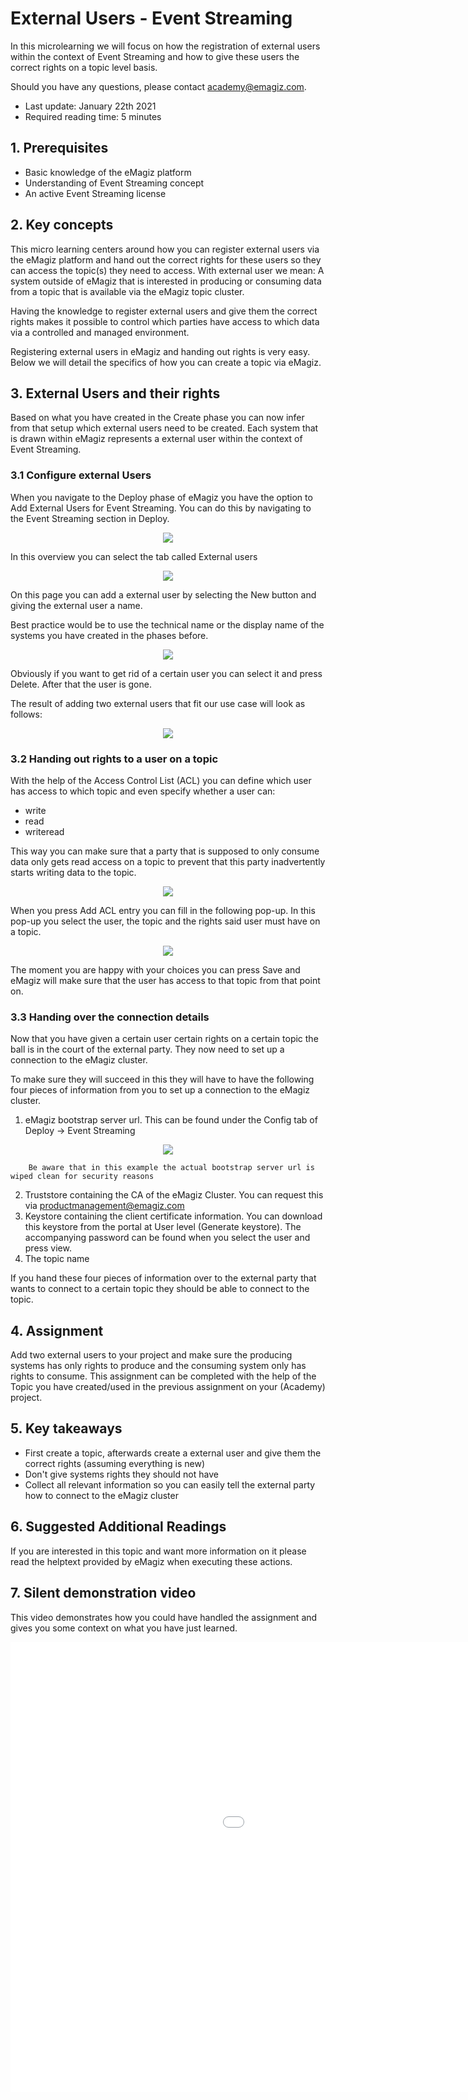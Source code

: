 # External Users - Event Streaming

In this microlearning we will focus on how the registration of external users within the context of Event Streaming and how to give these users the correct rights on a topic level basis.

Should you have any questions, please contact academy@emagiz.com.

- Last update: January 22th 2021
- Required reading time: 5 minutes

## 1. Prerequisites
- Basic knowledge of the eMagiz platform
- Understanding of Event Streaming concept
- An active Event Streaming license

## 2. Key concepts
This micro learning centers around how you can register external users via the eMagiz platform and hand out the correct rights for these users so they can access the topic(s) they need to access.
With external user we mean: A system outside of eMagiz that is interested in producing or consuming data from a topic that is available via the eMagiz topic cluster.

Having the knowledge to register external users and give them the correct rights makes it possible to control which parties have access to which data via a controlled and managed environment.

Registering external users in eMagiz and handing out rights is very easy. Below we will detail the specifics of how you can create a topic via eMagiz.

## 3. External Users and their rights

Based on what you have created in the Create phase you can now infer from that setup which external users need to be created. 
Each system that is drawn within eMagiz represents a external user within the context of Event Streaming.

### 3.1 Configure external Users

When you navigate to the Deploy phase of eMagiz you have the option to Add External Users for Event Streaming. You can do this by navigating to the Event Streaming section in Deploy.

<p align="center"><img src="../../img/microlearning/ml-create-your-topic--es-deploy-event-streaming-config.png"></p>

In this overview you can select the tab called External users

<p align="center"><img src="../../img/microlearning/ml-external-users-es--es-deploy-event-streaming-external-users-config.png"></p>

On this page you can add a external user by selecting the New button and giving the external user a name. 

Best practice would be to use the technical name or the display name of the systems you have created in the phases before.

<p align="center"><img src="../../img/microlearning/ml-external-users-es--es-deploy-event-streaming-external-users-config-pop-up-filled-in.png"></p>

Obviously if you want to get rid of a certain user you can select it and press Delete. After that the user is gone.

The result of adding two external users that fit our use case will look as follows:

<p align="center"><img src="../../img/microlearning/ml-external-users-es--es-deploy-event-streaming-external-users-config-result.png"></p>

### 3.2 Handing out rights to a user on a topic

With the help of the Access Control List (ACL) you can define which user has access to which topic and even specify whether a user can:

- write
- read
- writeread

This way you can make sure that a party that is supposed to only consume data only gets read access on a topic to prevent that this party inadvertently starts writing data to the topic.

<p align="center"><img src="../../img/microlearning/ml-external-users-es--es-deploy-event-streaming-acl-config.png"></p>

When you press Add ACL entry you can fill in the following pop-up. In this pop-up you select the user, the topic and the rights said user must have on a topic.

<p align="center"><img src="../../img/microlearning/ml-external-users-es--es-deploy-event-streaming-acl-config-pop-up.png"></p>

The moment you are happy with your choices you can press Save and eMagiz will make sure that the user has access to that topic from that point on.

### 3.3 Handing over the connection details

Now that you have given a certain user certain rights on a certain topic the ball is in the court of the external party. They now need to set up a connection to the eMagiz cluster.

To make sure they will succeed in this they will have to have the following four pieces of information from you to set up a connection to the eMagiz cluster.

1. eMagiz bootstrap server url. This can be found under the Config tab of Deploy -> Event Streaming

<p align="center"><img src="../../img/microlearning/ml-external-users-es--es-deploy-event-streaming-config-details.png"></p>

		Be aware that in this example the actual bootstrap server url is wiped clean for security reasons
2. Truststore containing the CA of the eMagiz Cluster. You can request this via productmanagement@emagiz.com
3. Keystore containing the client certificate information. You can download this keystore from the portal at User level (Generate keystore). The accompanying password can be found when you select the user and press view.
4. The topic name

If you hand these four pieces of information over to the external party that wants to connect to a certain topic they should be able to connect to the topic.

## 4. Assignment

Add two external users to your project and make sure the producing systems has only rights to produce and the consuming system only has rights to consume. 
This assignment can be completed with the help of the Topic you have created/used in the previous assignment on your (Academy) project.

## 5. Key takeaways

- First create a topic, afterwards create a external user and give them the correct rights (assuming everything is new)
- Don't give systems rights they should not have
- Collect all relevant information so you can easily tell the external party how to connect to the eMagiz cluster

## 6. Suggested Additional Readings

If you are interested in this topic and want more information on it please read the helptext provided by eMagiz when executing these actions.

## 7. Silent demonstration video

This video demonstrates how you could have handled the assignment and gives you some context on what you have just learned.

<iframe width="1280" height="720" src="../../vid/microlearning/microlearning-external-users-es.mp4" frameborder="0" allow="accelerometer; autoplay; clipboard-write; encrypted-media; gyroscope; picture-in-picture" allowfullscreen></iframe>